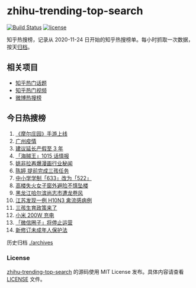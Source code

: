 # zhihu-trending-top-search

[![Build Status](https://github.com/justjavac/zhihu-trending-top-search/workflows/ci/badge.svg?branch=main)](https://github.com/justjavac/zhihu-trending-top-search/actions)
[![license](https://img.shields.io/github/license/justjavac/zhihu-trending-top-search)](https://github.com/justjavac/zhihu-trending-top-search/blob/main/LICENSE)

知乎热搜榜，记录从 2020-11-24 日开始的知乎热搜榜单。每小时抓取一次数据，按天[归档](./archives)。

## 相关项目

- [知乎热门话题](https://github.com/justjavac/zhihu-trending-hot-questions)
- [知乎热门视频](https://github.com/justjavac/zhihu-trending-hot-video)
- [微博热搜榜](https://github.com/justjavac/weibo-trending-hot-search)

## 今日热搜榜

<!-- BEGIN -->
<!-- 最后更新时间 Wed Jun 02 2021 15:39:25 GMT+0800 (China Standard Time) -->

1. [《摩尔庄园》手游上线](https://www.zhihu.com/search?q=摩尔庄园)
2. [广州疫情](https://www.zhihu.com/search?q=广州疫情)
3. [建议延长产假至 3 年](https://www.zhihu.com/search?q=延长产假)
4. [「海贼王」1015 话情报](https://www.zhihu.com/search?q=海贼王)
5. [姚非拉再爆漫画行业秘闻](https://www.zhihu.com/search?q=姚非拉)
6. [陈婷 提前完成三孩任务](https://www.zhihu.com/search?q=张艺谋太太)
7. [中小学学制「633」改为「522」](https://www.zhihu.com/search?q=中小学)
8. [高楼失火女子窗外避险不慎坠楼](https://www.zhihu.com/search?q=高楼失火)
9. [黑龙江哈尔滨尚志市遭龙卷风](https://www.zhihu.com/search?q=黑龙江龙卷风)
10. [江苏发现一例 H10N3 禽流感病例](https://www.zhihu.com/search?q=江苏禽流感)
11. [三孩生育政策来了](https://www.zhihu.com/search?q=三孩政策)
12. [小米 200W 充电](https://www.zhihu.com/search?q=小米电池)
13. [「微信圈子」将停止运营](https://www.zhihu.com/search?q=微信圈子)
14. [新修订未成年人保护法](https://www.zhihu.com/search?q=未成年人保护法)

<!-- END -->

历史归档 [./archives](./archives)

### License

[zhihu-trending-top-search](https://github.com/justjavac/zhihu-trending-top-search)
的源码使用 MIT License 发布。具体内容请查看 [LICENSE](./LICENSE) 文件。
